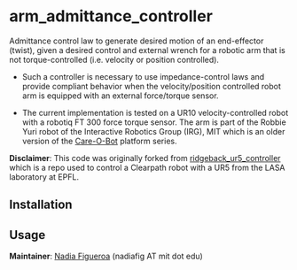 # arm_admittance_controller

Admittance control law to generate desired motion of an end-effector (twist), given a desired control and external wrench for a robotic arm that is not torque-controlled (i.e. velocity or position controlled). 

* Such a controller is necessary to use impedance-control laws and provide compliant behavior when the  velocity/position controlled robot arm is equipped with an external force/torque sensor.

* The current implementation is tested on a UR10 velocity-controlled robot with a robotiq FT 300 force torque sensor. The arm is part of the Robbie Yuri robot of the Interactive Robotics Group (IRG), MIT which is an older version of the [Care-O-Bot](http://www.care-o-bot.org) platform series.

**Disclaimer**: This code was originally forked from [ridgeback_ur5_controller](https://github.com/epfl-lasa/ridgeback_ur5_controller) which is a repo used to control a Clearpath robot with a UR5 from the LASA laboratory at EPFL.


## Installation

## Usage


**Maintainer**: [Nadia Figueroa](https://nbfigueroa.github.io/) (nadiafig AT mit dot edu)
